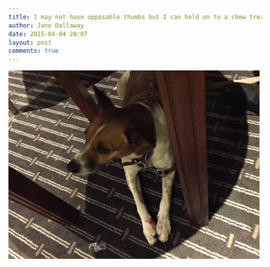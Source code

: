 ```yaml
---
title: I may not have opposable thumbs but I can hold on to a chew treat
author: Jane Dallaway
date: 2015-04-04 20:07
layout: post
comments: true
---
```


<div><a href="/media/Atp_FullSizeRender.jpg"><img src="/media/Atp_thumb_FullSizeRender.jpg" width="500" height="375"/></a></div>



  




      